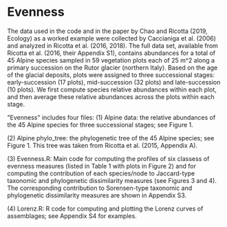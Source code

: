 # Evenness
The data used in the code and in the paper by Chao and Ricotta (2019, Ecology) as a worked example were collected by Caccianiga et al. (2006) and analyzed in Ricotta et al. (2016, 2018). The full data set, available from Ricotta et al. (2016, their Appendix S1), contains abundances for a total of 45 Alpine species sampled in 59 vegetation plots each of 25 m^2 along a primary succession on the Rutor glacier (northern Italy). Based on the age of the glacial deposits, plots were assigned to three successional stages: early-succession (17 plots), mid-succession (32 plots) and late-succession (10 plots). We first compute species relative abundances within each plot, and then average these relative abundances across the plots within each stage. 

"Evenness" includes four files:
(1) Alpine data: the relative abundances of the 45 Alpine species for three successional stages; see Figure 1.

(2) Alpine phylo_tree: the phylogenetic tree of the 45 Alpine species; see Figure 1. This tree was taken from Ricotta et al. (2015, Appendix A).

(3) Evenness.R: Main code for computing the profiles of six classess of evenness measures (listed in Table 1 with plots in Figure 2) and for computing the contribution of each species/node to Jaccard-type taxonomic and phylogenetic dissimilarity measures (see Figures 3 and 4). The corresponding contribution to Sorensen-type taxonomic and phylogenetic dissimilarity measures are shown in Appendix S3.

(4) Lorenz.R: R code for computing and plotting the Lorenz curves of assemblages; see Appendix S4 for examples. 
